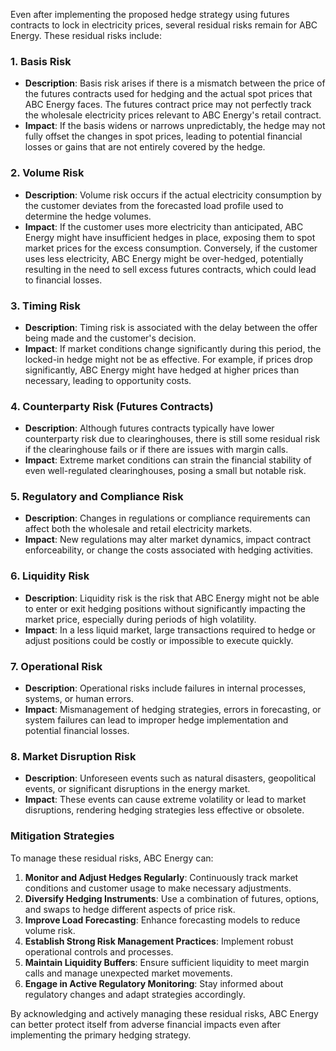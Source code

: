 Even after implementing the proposed hedge strategy using futures contracts to lock in electricity prices, several residual risks remain for ABC Energy. These residual risks include:

### 1. Basis Risk
- **Description**: Basis risk arises if there is a mismatch between the price of the futures contracts used for hedging and the actual spot prices that ABC Energy faces. The futures contract price may not perfectly track the wholesale electricity prices relevant to ABC Energy's retail contract.
- **Impact**: If the basis widens or narrows unpredictably, the hedge may not fully offset the changes in spot prices, leading to potential financial losses or gains that are not entirely covered by the hedge.

### 2. Volume Risk
- **Description**: Volume risk occurs if the actual electricity consumption by the customer deviates from the forecasted load profile used to determine the hedge volumes.
- **Impact**: If the customer uses more electricity than anticipated, ABC Energy might have insufficient hedges in place, exposing them to spot market prices for the excess consumption. Conversely, if the customer uses less electricity, ABC Energy might be over-hedged, potentially resulting in the need to sell excess futures contracts, which could lead to financial losses.

### 3. Timing Risk
- **Description**: Timing risk is associated with the delay between the offer being made and the customer's decision.
- **Impact**: If market conditions change significantly during this period, the locked-in hedge might not be as effective. For example, if prices drop significantly, ABC Energy might have hedged at higher prices than necessary, leading to opportunity costs.

### 4. Counterparty Risk (Futures Contracts)
- **Description**: Although futures contracts typically have lower counterparty risk due to clearinghouses, there is still some residual risk if the clearinghouse fails or if there are issues with margin calls.
- **Impact**: Extreme market conditions can strain the financial stability of even well-regulated clearinghouses, posing a small but notable risk.

### 5. Regulatory and Compliance Risk
- **Description**: Changes in regulations or compliance requirements can affect both the wholesale and retail electricity markets.
- **Impact**: New regulations may alter market dynamics, impact contract enforceability, or change the costs associated with hedging activities.

### 6. Liquidity Risk
- **Description**: Liquidity risk is the risk that ABC Energy might not be able to enter or exit hedging positions without significantly impacting the market price, especially during periods of high volatility.
- **Impact**: In a less liquid market, large transactions required to hedge or adjust positions could be costly or impossible to execute quickly.

### 7. Operational Risk
- **Description**: Operational risks include failures in internal processes, systems, or human errors.
- **Impact**: Mismanagement of hedging strategies, errors in forecasting, or system failures can lead to improper hedge implementation and potential financial losses.

### 8. Market Disruption Risk
- **Description**: Unforeseen events such as natural disasters, geopolitical events, or significant disruptions in the energy market.
- **Impact**: These events can cause extreme volatility or lead to market disruptions, rendering hedging strategies less effective or obsolete.

### Mitigation Strategies

To manage these residual risks, ABC Energy can:

1. **Monitor and Adjust Hedges Regularly**: Continuously track market conditions and customer usage to make necessary adjustments.
2. **Diversify Hedging Instruments**: Use a combination of futures, options, and swaps to hedge different aspects of price risk.
3. **Improve Load Forecasting**: Enhance forecasting models to reduce volume risk.
4. **Establish Strong Risk Management Practices**: Implement robust operational controls and processes.
5. **Maintain Liquidity Buffers**: Ensure sufficient liquidity to meet margin calls and manage unexpected market movements.
6. **Engage in Active Regulatory Monitoring**: Stay informed about regulatory changes and adapt strategies accordingly.

By acknowledging and actively managing these residual risks, ABC Energy can better protect itself from adverse financial impacts even after implementing the primary hedging strategy.